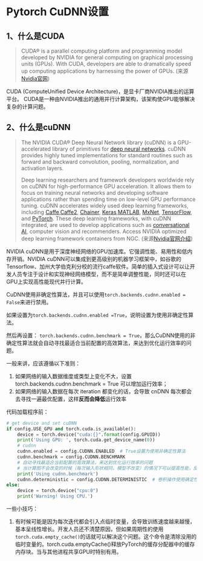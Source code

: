 # Pytorch CuDNN设置

## 1、什么是CUDA

> CUDA® is a parallel computing platform and programming model developed by NVIDIA for general computing on graphical processing units (GPUs). With CUDA, developers are able to dramatically speed up computing applications by harnessing the power of GPUs.    (来源[Nvidia官网](https://developer.nvidia.com/cuda-zone))

CUDA (ComputeUnified Device Architecture)，是显卡厂商NVIDIA推出的运算平台。 CUDA是一种由NVIDIA推出的通用并行计算架构，该架构使GPU能够解决复杂的计算问题。

## 2、什么是cuDNN

>  The NVIDIA CUDA® Deep Neural Network library (cuDNN) is a GPU-accelerated library of primitives for [deep neural networks](https://developer.nvidia.com/deep-learning). cuDNN provides highly tuned implementations for standard routines such as forward and backward convolution, pooling, normalization, and activation layers.
>
> Deep learning researchers and framework developers worldwide rely on cuDNN for high-performance GPU acceleration. It allows them to focus on training neural networks and developing software applications rather than spending time on low-level GPU performance tuning. cuDNN accelerates widely used deep learning frameworks, including [Caffe](http://caffe.berkeleyvision.org/),[Caffe2](https://www.caffe2.ai/), [Chainer](https://chainer.org/), [Keras](https://keras.io/),[MATLAB](https://www.mathworks.com/solutions/deep-learning.html), [MxNet](https://mxnet.incubator.apache.org/), [TensorFlow](https://www.tensorflow.org/), and [PyTorch](http://pytorch.org/). These deep learning frameworks, with cuDNN integrated, are used to develop applications such as [conversational AI](https://developer.nvidia.com/conversational-ai), computer vision and recommenders. Access NVIDIA optimized deep learning framework containers from NGC.   (来源[Nvidia官网介绍](https://developer.nvidia.com/cudnn))

NVIDIA cuDNN是用于深度神经网络的GPU加速库。它强调性能、易用性和低内存开销。NVIDIA cuDNN可以集成到更高级别的机器学习框架中，如谷歌的Tensorflow、加州大学伯克利分校的流行caffe软件。简单的插入式设计可以让开发人员专注于设计和实现神经网络模型，而不是简单调整性能，同时还可以在GPU上实现高性能现代并行计算。

CuDNN使用非确定性算法，并且可以使用`torch.backends.cudnn.enabled = False`来进行禁用。

如果设置为`torch.backends.cudnn.enabled =True`，说明设置为使用非确定性算法。

然后再设置：  `torch.backends.cudnn.benchmark = True`，那么CuDNN使用的非确定性算法就会自动寻找最适合当前配置的高效算法，来达到优化运行效率的问题。

一般来讲，应该遵循以下准则：

1. 如果网络的输入数据维度或类型上变化不大，设置 torch.backends.cudnn.benchmark = True 可以增加运行效率；
2. 如果网络的输入数据在每次 iteration 都变化的话，会导致 cnDNN 每次都会去寻找一遍最优配置，这样**反而会降低**运行效率



代码加载程序前：

```python
# get device and set cuDNN
if config.USE_GPU and torch.cuda.is_available():
    device = torch.device("cuda:{}".format(config.GPUID))
    print('Using GPU: ', torch.cuda.get_device_name(0))
    # cudnn
    cudnn.enabled = config.CUDNN.ENABLED  # True设置为使用非确定性算法
    cudnn.benchmark = config.CUDNN.BENCHMARK
    # 自动寻找最适合当前配置的高效算法，来达到优化运行效率的问题
    # 当计算图不会改变的时候（每次输入形状相同，模型不改变）的情况下可以提高性能，反之则降低性能
    print('Using cudnn.benchmark')
    cudnn.deterministic = config.CUDNN.DETERMINISTIC  # 卷积操作使用确定性算法，可复线
else:
    device = torch.device("cpu:0")
    print('Warning! Using CPU.')
```



一些小技巧：

1. 有时候可能是因为每次迭代都会引入点临时变量，会导致训练速度越来越慢，基本呈线性增长。开发人员还不清楚原因，但如果周期性的使用`torch.cuda.empty_cache()`的话就可以解决这个问题。这个命令是清除没用的临时变量的。torch.cuda.emptyCache()释放PyTorch的缓存分配器中的缓存内存块。当与其他进程共享GPU时特别有用。